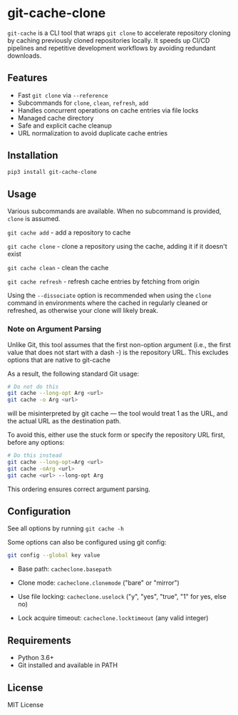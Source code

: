 # git-cache-clone

`git-cache` is a CLI tool that wraps `git clone` to accelerate repository cloning by caching previously cloned repositories locally. It speeds up CI/CD pipelines and repetitive development workflows by avoiding redundant downloads.

## Features

- Fast `git clone` via `--reference`
- Subcommands for `clone`, `clean`, `refresh`, `add`
- Handles concurrent operations on cache entries via file locks
- Managed cache directory
- Safe and explicit cache cleanup
- URL normalization to avoid duplicate cache entries

## Installation

```bash
pip3 install git-cache-clone
```

## Usage

Various subcommands are available. When no subcommand is provided, `clone` is assumed.

`git cache add` - add a repository to cache

`git cache clone` - clone a repository using the cache, adding it if it doesn't exist

`git cache clean` - clean the cache

`git cache refresh` - refresh cache entries by fetching from origin

Using the `--dissociate` option is recommended when using the `clone` command in environments where the cached in regularly cleaned or refreshed, as otherwise your clone will likely break.

### Note on Argument Parsing

Unlike Git, this tool assumes that the first non-option argument (i.e., the first value that does not start with a dash -) is the repository URL. This excludes options that are native to git-cache

As a result, the following standard Git usage:

```bash
# Do not do this
git cache --long-opt Arg <url>
git cache -o Arg <url>
```

will be misinterpreted by git cache — the tool would treat 1 as the URL, and the actual URL as the destination path.

To avoid this, either use the stuck form or specify the repository URL first, before any options:

```bash
# Do this instead
git cache --long-opt=Arg <url> 
git cache -oArg <url> 
git cache <url> --long-opt Arg
```
This ordering ensures correct argument parsing.

## Configuration

See all options by running `git cache -h`

Some options can also be configured using git config:

```bash
git config --global key value
```

- Base path: `cacheclone.basepath`

- Clone mode: `cacheclone.clonemode` ("bare" or "mirror")

- Use file locking: `cacheclone.uselock` ("y", "yes", "true", "1" for yes, else no)

- Lock acquire timeout: `cacheclone.locktimeout` (any valid integer)

## Requirements

- Python 3.6+
- Git installed and available in PATH

## License

MIT License
